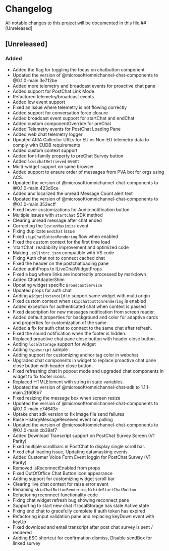 # Changelog

All notable changes to this project will be documented in this file.## [Unreleased]

## [Unreleased]
### Added 
- Added the flag for toggling the focus on chatbutton component
- Updated the version of @microsoft/omnichannel-chat-components to @0.1.0-main.3e712be
- Added more telemetry and broadcast events for proactive chat pane
- Added support for PostChat Link Mode
- Refactored telemetry/broadcast events
- Added lcw event support
- Fixed an issue where telemetry is not flowing correctly
- Added support for conversation force closure
- Added broadcast event support for startChat and endChat
- Added custom componentOverride for preChat
- Added Telemetry events for PostChat Loading Pane
- Added web chat telemetry logger
- Updated ARIA Collector URLs for EU vs Non-EU telemetry data to comply with EUDB requirements
- Added custom context support
- Added font-family property to preChat Survey button
- Added `lcw:chatRetrieved` event
- Multi-widget support on same browser
- Added support to ensure order of messages from PVA bot for orgs using ACS.
- Updated the version of @microsoft/omnichannel-chat-components to @0.1.0-main.423d0ce
- Added and localized the unread Message Count alert text
- Updated the version of @microsoft/omnichannel-chat-components to @0.1.0-main.353ecff
- Fixed hover customizations for Audio notification button
- Multiple issues with `startChat` SDK method
- Clearing unread message after chat ended
- Correcting the `lcw:onMaximize` event
- Fixing duplicate `EndChat` issue
- Fixed `skipChatButtonRendering` flow when enabled
- Fixed the custom context for the first time load
- 'startChat` readability improvement and optimized code
- Making `.eslintrc.json` compatible with VS code
- Fixing Auth chat not to connect cached chat
- Fixed the header on the postchatloading pane
- Added authProps to ILiveChatWidgetProps
- Fixed a bug where links are incorrectly processed by markdown
- Added ChatAdapterShim
- Updating widget specific `BroadcastService`
- Updated props for auth chat
- Adding `WidgetInstanceId` to support same widget with multi origin
- Fixed custom context when `skipchatbuttonrendering` is enabled
- Added exception for authenticated chat when context is passed 
- Fixed description for new messages notification from screen reader.
- Added default properties for background and color for  adaptive cards and properties for customization of the same.
- Added a fix for auth chat to connect to the same chat after refresh.
- Fixed the sound notification when the footer is hidden.
- Replaced proactive chat pane close button with header close button.
- Adding `localStorage` support for widget
- Adding `typescript` sample
- Adding support for customizing anchor tag color in webchat
- Upgraded chat components in widget to replace proactive chat pane close button with header close button.
- Fixed refreshing chat in popout mode and upgraded chat components in widget to fix footer icons.
- Replaced HTMLElement with string in state variables.
- Updated the version of @microsoft/omnichannel-chat-sdk to 1.1.1-main.2f608b7
- Fixed resizing the message box when screen resize
- Updated the version of @microsoft/omnichannel-chat-components to @0.1.0-main.c74643c
- Uptake chat sdk version to fix image file send failures
- Raise HistoryMessageReceived event on polling
- Updated the version of @microsoft/omnichannel-chat-components to @0.1.0-main.cb39af7
- Added Download Transcript support on PostChat Survey Screen (V1 Parity)
- Fixed multiple scrollbars in PostChat to display single scroll bar.
- Fixed chat loading issue, Updating datamasking events
- Added Customer Voice Form Event loggin for PostChat Survey (V1 Parity)
- Removed isReconnectEnabled from props
- Fixed OutOfOffice Chat Button Icon appearance
- Adding support for customizing widget scroll bar
- Clearing live chat context for raise error event
- Renaming `skipChatButtonRendering` to `hideStartChatButton`
- Refactoring reconnect functionality code
- Fixing chat widget refresh bug showing reconnect pane
- Supporting to start new chat if localStorage has stale Active state
- Fixing end chat to gracefully complete if auth token has expired
- Refactoring input validation pane and replacing keyDown event with keyUp
- Fixed download and email transcript after post chat survey is sent / rendered
- Adding ESC shortcut for confirmation dismiss, Disable sendBox for linked survey

